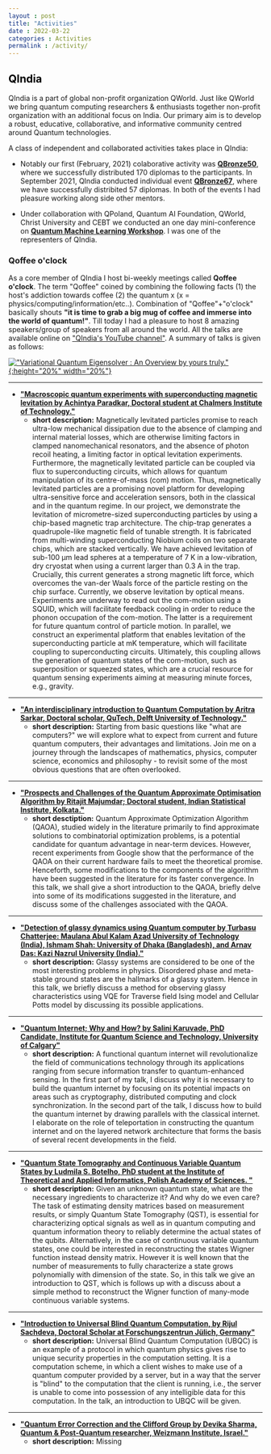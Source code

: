 ```yaml
---
layout : post
title: "Activities"
date : 2022-03-22
categories : Activities
permalink : /activity/
---
```


## <span style="color:black"> **QIndia** </span>

QIndia is a part of global non-profit organization QWorld. Just like QWorld we bring quantum computing researchers & enthusiasts together non-profit organization with an additional focus on India. Our primary aim is to develop a robust, educative, collaborative, and informative community centred around Quantum technologies.

A class of independent and collaborated activities takes place in QIndia: 

- Notably our first (February, 2021) colaborative activity was [**QBronze50**](https://qworld.net/qbronze50-qindia/), where we successfully distributed 170 diplomas to the participants. In September 2021, QIndia conducted individual event [**QBronze67**](https://qworld.net/monsoon-school/), where we have successfully distribited 57 diplomas. In both of the events I had pleasure working along side other mentors.

- Under collaboration with QPoland, Quantum AI Foundation, QWorld, Christ University and CEBT we conducted an one day mini-conference on [**Quantum Machine Learning Workshop**](https://www.qaif.org/events/conferences/quantum-machine-learning-conference). I was one of the representers of QIndia.

### **Qoffee o'clock** 

As a core member of QIndia I host bi-weekly meetings called **Qoffee o'clock**. The term "Qoffee" coined by combining the following facts (1) the host's addiction towards coffee (2) the quantum x (x = physics/computing/information/etc..). Combination of "Qoffee"+"o'clock" basically shouts **"it is time to grab a big mug of coffee and immerse into the world of quantum!"**. 
Till today I had a pleasure to host 8 amazing speakers/group of speakers from all around the world. All the talks are available online on ["QIndia's YouTube channel"](https://www.youtube.com/channel/UC_diDPY4HK1sZWbS7So6Ejg). A summary of talks is given as follows:

[![**"Variational Quantum Eigensolver : An Overview by yours truly."**](./thumbnails_qoffee/Qoffee_with_Akash.jpg){:height="20%" width="20%"}]( https://www.youtube.com/watch?v=IdVf6O85kEM&t=1751s )

-----------------
- [**"Macroscopic quantum experiments with superconducting magnetic levitation by Achintya Paradkar, Doctoral student at Chalmers Institute of Technology."**](https://www.youtube.com/watch?v=JrA_wqrSlCY&t=2020s)
    - **short description:**  Magnetically levitated particles promise to reach ultra-low mechanical dissipation due to the absence of clamping and internal material losses, which are otherwise limiting factors in clamped nanomechanical resonators, and the absence of photon recoil heating, a limiting factor in optical levitation experiments. Furthermore, the magnetically levitated particle can be coupled via flux to superconducting circuits, which allows for quantum manipulation of its centre-of-mass (com) motion. Thus, magnetically levitated particles are a promising novel platform for developing ultra-sensitive force and acceleration sensors, both in the classical and in the quantum regime. In our project, we demonstrate the levitation of micrometre-sized superconducting particles by using a chip-based magnetic trap architecture. The chip-trap generates a quadrupole-like magnetic field of tunable strength. It is fabricated from multi-winding superconducting Niobium coils on two separate chips, which are stacked vertically. We have achieved levitation of sub-100 µm lead spheres at a temperature of 7 K in a low-vibration, dry cryostat when using a current larger than 0.3 A in the trap. Crucially, this current generates a strong magnetic lift force, which overcomes the van-der Waals force of the particle resting on the chip surface. Currently, we observe levitation by optical means. Experiments are underway to read out the com-motion using a SQUID, which will facilitate feedback cooling in order to reduce the phonon occupation of the com-motion. The latter is a requirement for future quantum control of particle motion. In parallel, we construct an experimental platform that enables levitation of the superconducting particle at mK temperature, which will facilitate coupling to superconducting circuits. Ultimately, this coupling allows the generation of quantum states of the com-motion, such as superposition or squeezed states, which are a crucial resource for quantum sensing experiments aiming at measuring minute forces, e.g., gravity.

-----------------
- [**"An interdisciplinary introduction to Quantum Computation by Aritra Sarkar, Doctoral scholar, QuTech, Delft University of Technology."**](https://www.youtube.com/watch?v=KSEJjrU_pvU)
    - **short description:** Starting from basic questions like "what are computers?" we will explore what to expect from current and future quantum computers, their advantages and limitations. Join me on a journey through the landscapes of mathematics, physics, computer science, economics and philosophy - to revisit some of the most obvious questions that are often overlooked.

-----------------
- [**"Prospects and Challenges of the Quantum Approximate Optimisation Algorithm by Ritajit Majumdar; Doctoral student, Indian Statistical Institute, Kolkata."**](https://www.youtube.com/watch?v=pW9zE_pZT2A)
    - **short desctiption:** Quantum Approximate Optimization Algorithm (QAOA), studied widely in the literature primarily to find approximate solutions to combinatorial optimization problems, is a potential candidate for quantum advantage in near-term devices. However, recent experiments from Google show that the performance of the QAOA on their current hardware fails to meet the theoretical promise. Henceforth, some modifications to the components of the algorithm have been suggested in the literature for its faster convergence. In this talk, we shall give a short introduction to the QAOA, briefly delve into some of its modifications suggested in the literature, and discuss some of the challenges associated with the QAOA.

-----------------
- [**"Detection of glassy dynamics using Quantum computer by Turbasu Chatterjee: Maulana Abul Kalam Azad University of Technology (India), Ishmam Shah: University of Dhaka (Bangladesh), and Arnav Das: Kazi Nazrul University (India)."**](https://www.youtube.com/watch?v=WxBQqkj8L3g)
    - **short description:** Glassy systems are considered to be one of the most interesting problems in physics. Disordered phase and meta-stable ground states are the hallmarks of a glassy system. Hence in this talk, we briefly discuss a method for observing glassy characteristics using VQE for Traverse field Ising model and Cellular Potts model by discussing its possible applications.

-----------------
- [**"Quantum Internet; Why and How? by Salini Karuvade, PhD Candidate, Institute for Quantum Science and Technology, University of Calgary"**](https://www.youtube.com/watch?v=-jpP1u9pNdY)
    - **short description:** A functional quantum internet will revolutionalize the field of communications technology through its applications ranging from secure information transfer to quantum-enhanced sensing. In the first part of my talk, I discuss why it is necessary to build the quantum internet by focusing on its potential impacts on areas such as cryptography, distributed computing and clock synchronization. In the second part of the talk, I discuss how to build the quantum internet by drawing parallels with the classical internet. I elaborate on the role of teleportation in constructing the quantum internet and on the layered network architecture that forms the basis of several recent developments in the field.

-----------------
- [**"Quantum State Tomography and Continuous Variable Quantum States by Ludmila S. Botelho, PhD student at the Institute of Theoretical and Applied Informatics, Polish Academy of Sciences. "**](https://www.youtube.com/watch?v=JeDSd6SJsGw)
    - **short description:** Given an unknown quantum state, what are the necessary ingredients to characterize it? And why do we even care?
    The task of estimating density matrices based on measurement results, or simply Quantum State Tomography (QST), is essential for characterizing optical signals as well as in quantum computing and quantum information theory to reliably determine the actual states of the qubits. Alternatively, in the case of continuous variable quantum states, one could be interested in reconstructing the states Wigner function instead density matrix. However it is well known that the number of measurements to fully characterize a state grows polynomially with dimension of the state.
    So, in this talk we give an introduction to QST, which is follows up with a discuss about a simple method to reconstruct the Wigner function of many-mode continuous variable systems.

-----------------
- [**"Introduction to Universal Blind Quantum Computation, by Rijul Sachdeva, Doctoral Scholar at Forschungszentrun Jülich, Germany"**](https://www.youtube.com/watch?v=k-Zk9ubfKmI)
    - **short description:** Universal Blind Quantum Computation (UBQC) is an example of a protocol in which quantum physics gives rise to unique security properties in the computation setting. It is a computation scheme, in which a client wishes to make use of a quantum computer provided by a server, but in a way that the server is "blind" to the computation that the client is running, i.e., the server is unable to come into possession of any intelligible data for this computation. In the talk, an introduction to UBQC will be given.

-----------------
- [**"Quantum Error Correction and the Clifford Group by Devika Sharma, Quantum & Post-Quantum researcher, Weizmann Institute, Israel."**](https://www.youtube.com/watch?v=ERThbzprfoI)
    - **short description:** Missing